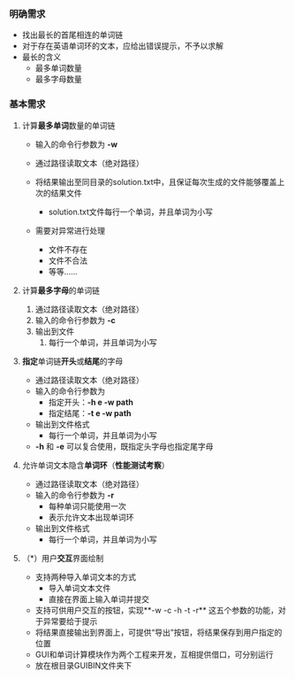 ### 明确需求

- 找出最长的首尾相连的单词链
- 对于存在英语单词环的文本，应给出错误提示，不予以求解
- 最长的含义
  - 最多单词数量
  - 最多字母数量

### 基本需求

1. 计算**最多单词**数量的单词链

   - 输入的命令行参数为 **-w**

   - 通过路径读取文本（绝对路径）
   - 将结果输出至同目录的solution.txt中，且保证每次生成的文件能够覆盖上次的结果文件

     - solution.txt文件每行一个单词，并且单词为小写
   - 需要对异常进行处理
     - 文件不存在
     - 文件不合法
     - 等等......

2. 计算**最多字母**的单词链

   1. 通过路径读取文本（绝对路径）
   2. 输入的命令行参数为 **-c**
   3. 输出到文件
      1. 每行一个单词，并且单词为小写

3. **指定**单词链**开头**或**结尾**的字母

   - 通过路径读取文本（绝对路径）
   - 输入的命令行参数为 
     - 指定开头：**-h e -w path**
     - 指定结尾：**-t e -w path**
   - 输出到文件格式
     - 每行一个单词，并且单词为小写
   - **-h** 和 **-e** 可以复合使用，既指定头字母也指定尾字母

4. 允许单词文本隐含**单词环**（**性能测试考察**）

   - 通过路径读取文本（绝对路径）
   - 输入的命令行参数为 **-r** 
     - 每种单词只能使用一次
     - 表示允许文本出现单词环
   - 输出到文件格式
     - 每行一个单词，并且单词为小写

5. （*）用户**交互**界面绘制

   - 支持两种导入单词文本的方式
     - 导入单词文本文件
     - 直接在界面上输入单词并提交
   - 支持可供用户交互的按钮，实现**-w  -c  -h  -t  -r** 这五个参数的功能，对于异常要给于提示
   - 将结果直接输出到界面上，可提供“导出”按钮，将结果保存到用户指定的位置
   - GUI和单词计算模块作为两个工程来开发，互相提供借口，可分别运行
   - 放在根目录GUIBIN文件夹下

   ​      
